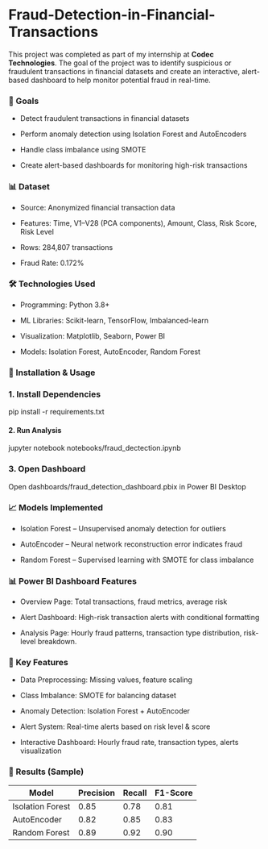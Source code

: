 # Fraud-Detection-in-Financial-Transactions
This project was completed as part of my internship at **Codec Technologies**. The goal of the project was to identify suspicious or fraudulent transactions in financial datasets and create an interactive, alert-based dashboard to help monitor potential fraud in real-time.
### 🎯 Goals
- Detect fraudulent transactions in financial datasets

- Perform anomaly detection using Isolation Forest and AutoEncoders

- Handle class imbalance using SMOTE

- Create alert-based dashboards for monitoring high-risk transactions

### 📊 Dataset

- Source: Anonymized financial transaction data

- Features: Time, V1–V28 (PCA components), Amount, Class, Risk Score, Risk Level

- Rows: 284,807 transactions

- Fraud Rate: 0.172%

### 🛠 Technologies Used

- Programming: Python 3.8+

- ML Libraries: Scikit-learn, TensorFlow, Imbalanced-learn

- Visualization: Matplotlib, Seaborn, Power BI

- Models: Isolation Forest, AutoEncoder, Random Forest

### 🚀 Installation & Usage
### 1. Install Dependencies
pip install -r requirements.txt

#### 2. Run Analysis
jupyter notebook notebooks/fraud_dectection.ipynb

### 3. Open Dashboard

Open dashboards/fraud_detection_dashboard.pbix in Power BI Desktop

### 📈 Models Implemented

- Isolation Forest – Unsupervised anomaly detection for outliers

- AutoEncoder – Neural network reconstruction error indicates fraud

- Random Forest – Supervised learning with SMOTE for class imbalance

### 📊 Power BI Dashboard Features

- Overview Page: Total transactions, fraud metrics, average risk

- Alert Dashboard: High-risk transaction alerts with conditional formatting

- Analysis Page: Hourly fraud patterns, transaction type distribution, risk-level breakdown.

 ### 🔧 Key Features

- Data Preprocessing: Missing values, feature scaling

- Class Imbalance: SMOTE for balancing dataset

- Anomaly Detection: Isolation Forest + AutoEncoder

- Alert System: Real-time alerts based on risk level & score

- Interactive Dashboard: Hourly fraud rate, transaction types, alerts visualization

### 📄 Results (Sample)
| Model            | Precision | Recall | F1-Score |
|-----------------|-----------|--------|----------|
| Isolation Forest | 0.85      | 0.78   | 0.81     |
| AutoEncoder      | 0.82      | 0.85   | 0.83     |
| Random Forest    | 0.89      | 0.92   | 0.90     |
